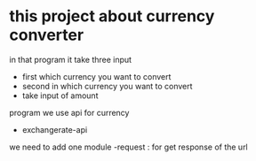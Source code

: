 # this project about currency converter

in that program it take three input 
- first which currency you want to convert
- second in which currency you want to convert
- take input of amount

program we use api for currency 
  - exchangerate-api

we need to add one module
-request : for get response of the url
